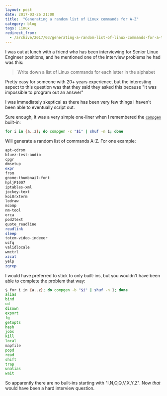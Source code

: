 ```yaml
---
layout: post
date: 2017-03-26 21:00
title:  "Generating a random list of Linux commands for A-Z"
category: blog
tags: Linux
redirect_from:
  - /archive/2017/03/generating-a-random-list-of-linux-commands-for-a-to-z.html
---
```


I was out at lunch with a friend who has been interviewing for Senior Linux Engineer positions, and he mentioned one of the interview problems he had was this:

> Write down a list of Linux commands for each letter in the alphabet

Pretty easy for someone with 20+ years experience, but the interesting aspect to this question was that they said they asked this because "It was impossible to program out an answer"

I was immediately skeptical as there has been very few things I haven't been able to eventually script out.

Sure enough, it was a very simple one-liner when I remembered the [`compgen`](https://www.gnu.org/software/bash/manual/html_node/Programmable-Completion-Builtins.html) built-in:

```bash
for i in {a..z}; do compgen -c "$i" | shuf -n 1; done
```

Will generate a random list of commands A-Z. For one example:

```bash
apt-cdrom
bluez-test-audio
cpgr
dmsetup
expr
from
gnome-thumbnail-font
hpljP1007
iptables-xml
jockey-text
koi8rxterm
lodraw
mcomp
nm-tool
orca
pod2text
quote_readline
readlink
sleep
totem-video-indexer
ucfq
validlocale
wmctrl
xzcat
yelp
zgrep      
```                            
I would have preferred to stick to only built-ins, but you wouldn't have been able to complete the problem that way:

```bash
$ for i in {a..z}; do compgen -b "$i" | shuf -n 1; done
alias
bind
cd
disown
export
fg
getopts
hash
jobs
kill
local
mapfile
popd
read
shift
trap
unalias
wait
```
So apparently there are no built-ins starting with "I,N,O,Q,V,X,Y,Z". Now *that* would have been a hard interview question.

